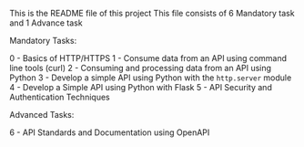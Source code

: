 This is the README file of this project 
This file consists of 6 Mandatory task and 1 Advance task

Mandatory Tasks:

0 - Basics of HTTP/HTTPS
1 - Consume data from an API using command line tools (curl)
2 - Consuming and processing data from an API using Python
3 - Develop a simple API using Python with the `http.server` module
4 - Develop a Simple API using Python with Flask
5 - API Security and Authentication Techniques

Advanced Tasks:

6 - API Standards and Documentation using OpenAPI 
